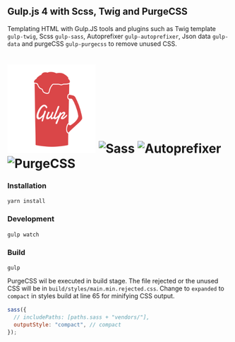 ## Gulp.js 4 with Scss, Twig and PurgeCSS

Templating HTML with Gulp.JS tools and plugins such as Twig template `gulp-twig`, Scss `gulp-sass`, Autoprefixer `gulp-autoprefixer`, Json data `gulp-data` and purgeCSS `gulp-purgecss` to remove unused CSS.

<!-- ![](https://raw.githubusercontent.com/gulpjs/artwork/master/community/logo-2021/community.svg) -->

<h1>
<img width="200px" alt="Gulp" src="https://raw.githubusercontent.com/gulpjs/artwork/master/community/logo-2021/community.svg" />
<img width="200px" alt="Sass" src="https://rawgit.com/sass/sass-site/master/source/assets/img/logos/logo.svg" />
<img width="200px" alt="Autoprefixer" src="https://camo.githubusercontent.com/2ec167d4a568f1ae086b9d73aa338c767584a35e032c46dedcdb7f1dfdda7ee4/687474703a2f2f706f73746373732e6769746875622e696f2f6175746f70726566697865722f6c6f676f2e737667" />
<img width="200px" alt="PurgeCSS" src="https://camo.githubusercontent.com/c8e6f136a101186798db1c54aacaaa8aa26243f138015dc19654a9b34690f144/68747470733a2f2f692e696d6775722e636f6d2f55456955694a302e706e67" />
</h1>

### Installation

```
yarn install

```

### Development

```
gulp watch

```

### Build

```
gulp

```

PurgeCSS wil be executed in build stage. The file rejected or the unused CSS will be in `build/styles/main.min.rejected.css`.
Change to `expanded` to `compact` in styles build at line 65 for minifying CSS output.

```javascript
sass({
  // includePaths: [paths.sass + "vendors/"],
  outputStyle: "compact", // compact
});
```
